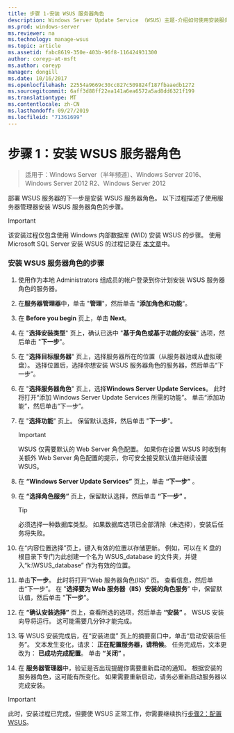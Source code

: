 ```yaml
---
title: 步骤 1-安装 WSUS 服务器角色
description: Windows Server Update Service （WSUS）主题-介绍如何使用安装服务器角色服务器管理器
ms.prod: windows-server
ms.reviewer: na
ms.technology: manage-wsus
ms.topic: article
ms.assetid: fabc8619-350e-403b-96f8-116424931300
author: coreyp-at-msft
ms.author: coreyp
manager: dongill
ms.date: 10/16/2017
ms.openlocfilehash: 22554a9669c30cc827c509824f187fbaaedb1272
ms.sourcegitcommit: 6aff3d88ff22ea141a6ea6572a5ad8dd6321f199
ms.translationtype: MT
ms.contentlocale: zh-CN
ms.lasthandoff: 09/27/2019
ms.locfileid: "71361699"
---
```

# <a name="step-1-install-the-wsus-server-role"></a>步骤 1：安装 WSUS 服务器角色

>适用于：Windows Server（半年频道）、Windows Server 2016、Windows Server 2012 R2、Windows Server 2012

部署 WSUS 服务器的下一步是安装 WSUS 服务器角色。 以下过程描述了使用服务器管理器安装 WSUS 服务器角色的步骤。

> [!IMPORTANT]
> 该安装过程仅包含使用 Windows 内部数据库 (WID) 安装 WSUS 的步骤。 使用 Microsoft SQL Server 安装 WSUS 的过程记录在 [本文章](https://social.technet.microsoft.com/wiki/contents/articles/10020.installing-wsus-server-role-on-windows-server-2012-with-microsoft-sql-database.aspx)中。

### <a name="to-install-the-wsus-server-role"></a>安装 WSUS 服务器角色的步骤

1.  使用作为本地 Administrators 组成员的帐户登录到你计划安装 WSUS 服务器角色的服务器。

2.  在**服务器管理器**中，单击 "**管理**"，然后单击 "**添加角色和功能**"。

3.  在 **Before you begin** 页上，单击 **Next**。

4.  在 "**选择安装类型**" 页上，确认已选中 "**基于角色或基于功能的安装**" 选项，然后单击 "**下一步**"。

5.  在 "**选择目标服务器**" 页上，选择服务器所在的位置（从服务器池或从虚拟硬盘）。 选择位置后，选择你想安装 WSUS 服务器角色的服务器，然后单击“下一步”。

6.  在 "**选择服务器角色**" 页上，选择**Windows Server Update Services**。  此时将打开“添加 Windows Server Update Services 所需的功能”。 单击“添加功能”，然后单击“下一步”。

7.  在 "**选择功能**" 页上。 保留默认选择，然后单击 "**下一步**"。

    > [!IMPORTANT]
    > WSUS 仅需要默认的 Web Server 角色配置。 如果你在设置 WSUS 时收到有关额外 Web Server 角色配置的提示，你可安全接受默认值并继续设置 WSUS。

8.  在 **“Windows Server Update Services”** 页上，单击 **“下一步”** 。

9. 在 **“选择角色服务”** 页上，保留默认选择，然后单击 **“下一步”** 。

    > [!TIP]
    > 必须选择一种数据库类型。 如果数据库选项已全部清除（未选择），安装后任务将失败。

10. 在“内容位置选择”页上，键入有效的位置以存储更新。 例如，可以在 K 盘的根目录下专门为此创建一个名为 WSUS_database 的文件夹，并键入“k:\WSUS_database” 作为有效的位置。

11. 单击**下一步**。 此时将打开“Web 服务器角色(IIS)” 页。 查看信息，然后单击“下一步”。 在 "**选择要为 Web 服务器（IIS）安装的角色服务**" 中，保留默认值，然后单击 "**下一步**"。

12. 在 **“确认安装选择”** 页上，查看所选的选项，然后单击 **“安装”** 。 WSUS 安装向导将运行。 这可能需要几分钟才能完成。

13. 等 WSUS 安装完成后，在“安装进度” 页上的摘要窗口中，单击“启动安装后任务”。 文本发生变化，请求： **正在配置服务器，请稍候**。 任务完成后，文本更改为： **已成功完成配置**。 单击 **“关闭”** 。

14. 在 **服务器管理器**中，验证是否出现提醒你需要重新启动的通知。 根据安装的服务器角色，这可能有所变化。 如果需要重新启动，请务必重新启动服务器以完成安装。

> [!IMPORTANT]
> 此时，安装过程已完成，但要使 WSUS 正常工作，你需要继续执行[步骤2：配置 WSUS](2-configure-wsus.md)。

